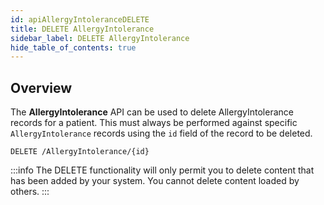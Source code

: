 ```yaml
---
id: apiAllergyIntoleranceDELETE
title: DELETE AllergyIntolerance
sidebar_label: DELETE AllergyIntolerance
hide_table_of_contents: true
---
```


## Overview

The **AllergyIntolerance** API can be used to delete AllergyIntolerance records for a patient. This must always be performed against specific `AllergyIntolerance` records using the `id` field of the record to be deleted.

```http
DELETE /AllergyIntolerance/{id}
```

:::info
The DELETE functionality will only permit you to delete content that has been added by your system. You cannot delete content loaded by others.
:::
